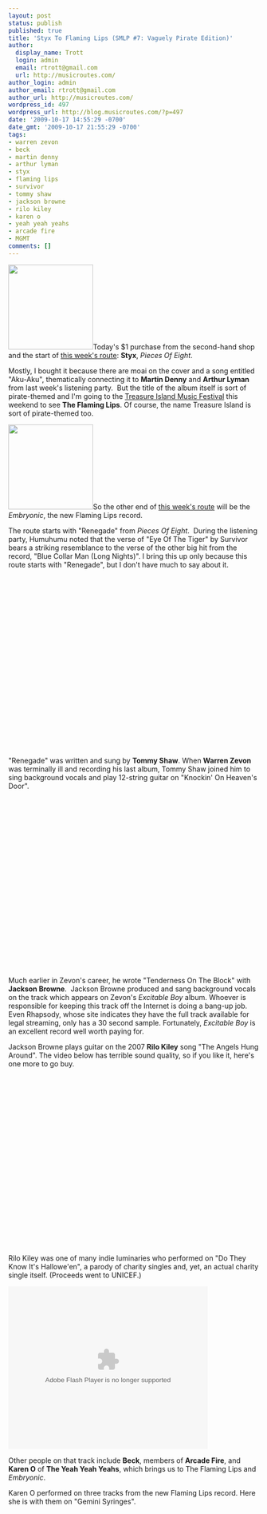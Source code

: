 ```yaml
---
layout: post
status: publish
published: true
title: 'Styx To Flaming Lips (SMLP #7: Vaguely Pirate Edition)'
author:
  display_name: Trott
  login: admin
  email: rtrott@gmail.com
  url: http://musicroutes.com/
author_login: admin
author_email: rtrott@gmail.com
author_url: http://musicroutes.com/
wordpress_id: 497
wordpress_url: http://blog.musicroutes.com/?p=497
date: '2009-10-17 14:55:29 -0700'
date_gmt: '2009-10-17 21:55:29 -0700'
tags:
- warren zevon
- beck
- martin denny
- arthur lyman
- styx
- flaming lips
- survivor
- tommy shaw
- jackson browne
- rilo kiley
- karen o
- yeah yeah yeahs
- arcade fire
- MGMT
comments: []
---
```

<p><img class="alignright" src="http://image.listen.com/img/170x170/3/6/7/7/1297763_170x170.jpg" alt="" width="170" height="170" />Today's $1 purchase from the second-hand shop and the start of <a href="http://musicroutes.com/route.php?route=00c17ba2ece735fd7e78ccad25062d91" target="_blank">this week's route</a>: <strong>Styx</strong>, <em>Pieces Of Eight</em>.</p>
<p>Mostly, I bought it because there are moai on the cover and a song entitled "Aku-Aku", thematically connecting it to <strong>Martin Denny</strong> and <strong>Arthur Lyman</strong> from last week's listening party.  But the title of the album itself is sort of pirate-themed and I'm going to the <a href="http://treasureislandfestival.com/ " target="_blank">Treasure Island Music Festival</a> this weekend to see <strong>The Flaming Lips</strong>.  Of course, the name Treasure Island is sort of pirate-themed too.</p>
<p><img class="alignright" style="clear:both" src="http://image.listen.com/img/170x170/6/0/4/9/1809406_170x170.jpg" alt="" width="170" height="170" />So the other end of <a href="http://musicroutes.com/route.php?route=00c17ba2ece735fd7e78ccad25062d91" target="_blank">this week's route</a> will be the <em>Embryonic</em>, the new Flaming Lips record.</p>
<p>The route starts with "Renegade" from <em>Pieces Of Eight</em>.  During the listening party, Humuhumu noted that the verse of "Eye Of The Tiger" by Survivor bears a striking resemblance to the verse of the other big hit from the record, "Blue Collar Man (Long Nights)".  I bring this up only because this route starts with "Renegade",  but I don't have much to say about it.<br style="clear: both"/><br />
<object classid="clsid:d27cdb6e-ae6d-11cf-96b8-444553540000" width="425" height="344" codebase="http://download.macromedia.com/pub/shockwave/cabs/flash/swflash.cab#version=6,0,40,0"><param name="allowFullScreen" value="true" /><param name="allowscriptaccess" value="always" /><param name="src" value="http://www.youtube.com/v/zJJcR1r7u2A&amp;hl=en&amp;fs=1&amp;" /><param name="allowfullscreen" value="true" /><embed type="application/x-shockwave-flash" width="425" height="344" src="http://www.youtube.com/v/zJJcR1r7u2A&amp;hl=en&amp;fs=1&amp;" allowscriptaccess="always" allowfullscreen="true"></embed></object></p>
<p>"Renegade" was written and sung by <strong>Tommy Shaw</strong>.  When <strong>Warren Zevon</strong> was terminally ill and recording his last album, Tommy Shaw joined him to sing background vocals and play 12-string guitar on "Knockin' On Heaven's Door".</p>
<p><object classid="clsid:d27cdb6e-ae6d-11cf-96b8-444553540000" width="425" height="344" codebase="http://download.macromedia.com/pub/shockwave/cabs/flash/swflash.cab#version=6,0,40,0"><param name="allowFullScreen" value="true" /><param name="allowscriptaccess" value="always" /><param name="src" value="http://www.youtube.com/v/jKHFWpaTUmY&amp;hl=en&amp;fs=1&amp;" /><param name="allowfullscreen" value="true" /><embed type="application/x-shockwave-flash" width="425" height="344" src="http://www.youtube.com/v/jKHFWpaTUmY&amp;hl=en&amp;fs=1&amp;" allowscriptaccess="always" allowfullscreen="true"></embed></object></p>
<p>Much earlier in Zevon's career, he wrote "Tenderness On The Block" with <strong>Jackson Browne</strong>.   Jackson Browne produced and sang background vocals on the track which appears on Zevon's <em>Excitable Boy</em> album.  Whoever is responsible for keeping this track off the Internet is doing a bang-up job.  Even Rhapsody, whose site indicates they have the full track available for legal streaming, only has a 30 second sample.  Fortunately, <em>Excitable Boy</em> is an excellent record well worth paying for.</p>
<p>Jackson Browne plays guitar on the 2007 <strong>Rilo Kiley</strong> song "The Angels Hung Around". The video below has terrible sound quality, so if you like it, here's one more to go buy.</p>
<p><object classid="clsid:d27cdb6e-ae6d-11cf-96b8-444553540000" width="425" height="344" codebase="http://download.macromedia.com/pub/shockwave/cabs/flash/swflash.cab#version=6,0,40,0"><param name="allowFullScreen" value="true" /><param name="allowscriptaccess" value="always" /><param name="src" value="http://www.youtube.com/v/7_tFf1pImXY&amp;hl=en&amp;fs=1&amp;" /><param name="allowfullscreen" value="true" /><embed type="application/x-shockwave-flash" width="425" height="344" src="http://www.youtube.com/v/7_tFf1pImXY&amp;hl=en&amp;fs=1&amp;" allowscriptaccess="always" allowfullscreen="true"></embed></object></p>
<p>Rilo Kiley was one of many indie luminaries who performed on "Do They Know It's Hallowe'en", a parody of charity singles and, yet, an actual charity single itself.  (Proceeds went to UNICEF.)</p>
<p><object id="VideoPlayback" style="width: 400px; height: 326px;" classid="clsid:d27cdb6e-ae6d-11cf-96b8-444553540000" width="100" height="100" codebase="http://download.macromedia.com/pub/shockwave/cabs/flash/swflash.cab#version=6,0,40,0"><param name="src" value="http://video.google.com/googleplayer.swf?docid=1297394800193055437&amp;hl=en&amp;fs=true" /><param name="allowfullscreen" value="true" /><embed id="VideoPlayback" style="width: 400px; height: 326px;" type="application/x-shockwave-flash" width="100" height="100" src="http://video.google.com/googleplayer.swf?docid=1297394800193055437&amp;hl=en&amp;fs=true" allowfullscreen="true"></embed></object></p>
<p>Other people on that track include <strong>Beck</strong>, members of <strong>Arcade Fire</strong>, and <strong>Karen O</strong> of <strong>The Yeah Yeah Yeahs</strong>, which brings us to The Flaming Lips and <em>Embryonic</em>.</p>
<p>Karen O performed on three tracks from the new Flaming Lips record.  Here she is with them on "Gemini Syringes".</p>
<p><object classid="clsid:d27cdb6e-ae6d-11cf-96b8-444553540000" width="425" height="344" codebase="http://download.macromedia.com/pub/shockwave/cabs/flash/swflash.cab#version=6,0,40,0"><param name="allowFullScreen" value="true" /><param name="allowscriptaccess" value="always" /><param name="src" value="http://www.youtube.com/v/-7wDKhXUwD0&amp;hl=en&amp;fs=1&amp;" /><param name="allowfullscreen" value="true" /><embed type="application/x-shockwave-flash" width="425" height="344" src="http://www.youtube.com/v/-7wDKhXUwD0&amp;hl=en&amp;fs=1&amp;" allowscriptaccess="always" allowfullscreen="true"></embed></object></p>
